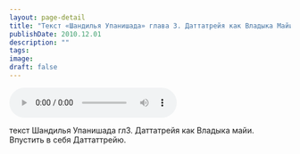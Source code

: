 ```yaml
---
layout: page-detail
title: "Текст «Шандилья Упанишада» глава 3. Даттатрейя как Владыка Майи"
publishDate: 2010.12.01
description: ""
tags:
image:
draft: false
---
```


<audio title="2010.12.01 - Текст «Шандилья Упанишада» глава 3. Даттатрейя как Владыка Майи.mp3" src="/upload/iblock/c6d/c6d595700a2d415bbbe2c621a15d99b0.mp3" controls=""></audio>

 текст Шандилья Упанишада гл3\. Даттатрейя как Владыка майи.<br> Впустить в себя Даттаттрейю. <br> 

  
